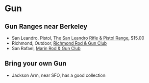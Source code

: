# Gun

## Gun Ranges near Berkeley

- San Leandro, Pistol, [The San Leandro Rifle & Pistol Range](http://www.slrifle.com/), $15.00
- Richmond, Outdoor, [Richmond Rod & Gun Club](http://www.richmondrodandgun.com/)
- San Rafael, [Marin Rod & Gun Club](http://marinrodandgunclub.com)

## Bring your own Gun

- Jackson Arm, near SFO, has a good collection
